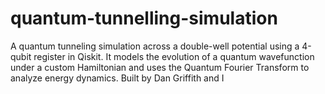 # quantum-tunnelling-simulation
A quantum tunneling simulation across a double-well potential using a 4-qubit register in Qiskit. It models the evolution of a quantum wavefunction under a custom Hamiltonian and uses the Quantum Fourier Transform to analyze energy dynamics. Built by Dan Griffith and I
